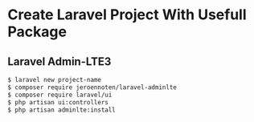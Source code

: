 # Create Laravel Project With Usefull Package

## Laravel Admin-LTE3

```sh
$ laravel new project-name
$ composer require jeroennoten/laravel-adminlte
$ composer require laravel/ui
$ php artisan ui:controllers
$ php artisan adminlte:install
```


